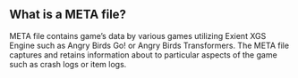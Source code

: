 ## What is a META file?

META file contains game’s data by various games utilizing Exient XGS Engine such as Angry Birds Go! or Angry Birds Transformers. The META file captures and retains information about to particular aspects of the game such as crash logs or item logs.
